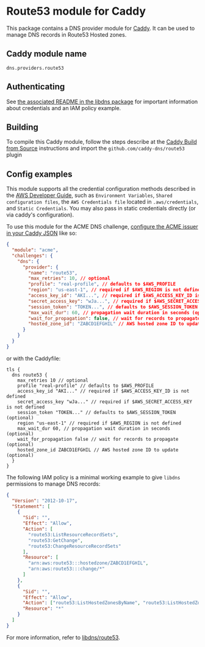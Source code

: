 # Route53 module for Caddy

This package contains a DNS provider module for [Caddy](https://github.com/caddyserver/caddy). It can be used to manage DNS records in Route53 Hosted zones.

## Caddy module name

```
dns.providers.route53
```

## Authenticating

See [the associated README in the libdns package](https://github.com/gsmlg-dev/route53) for important information about credentials and an IAM policy example.

## Building

To compile this Caddy module, follow the steps describe at the [Caddy Build from Source](https://github.com/caddyserver/caddy#build-from-source) instructions and import the `github.com/caddy-dns/route53` plugin

## Config examples

This module supports all the credential configuration methods described in the [AWS Developer Guide](https://aws.github.io/aws-sdk-go-v2/docs/configuring-sdk/#specifying-credentials), such as `Environment Variables`, `Shared configuration files`, the `AWS Credentials file` located in `.aws/credentials`, and `Static Credentials`. You may also pass in static credentials directly (or via caddy's configuration).

To use this module for the ACME DNS challenge, [configure the ACME issuer in your Caddy JSON](https://caddyserver.com/docs/json/apps/tls/automation/policies/issuer/acme/) like so:

```json
{
  "module": "acme",
  "challenges": {
    "dns": {
      "provider": {
        "name": "route53",
        "max_retries": 10, // optional
        "profile": "real-profile", // defaults to $AWS_PROFILE
        "region": "us-east-1", // required if $AWS_REGION is not defined
        "access_key_id": "AKI...", // required if $AWS_ACCESS_KEY_ID is not defined
        "secret_access_key": "wJa...", // required if $AWS_SECRET_ACCESS_KEY is not defined
        "session_token": "TOKEN...", // defaults to $AWS_SESSION_TOKEN (optional)
        "max_wait_dur": 60, // propagation wait duration in seconds (optional)
        "wait_for_propagation": false, // wait for records to propagate (optional)
        "hosted_zone_id": "ZABCD1EFGHIL" // AWS hosted zone ID to update (optional)
      }
    }
  }
}
```

or with the Caddyfile:

```caddy
tls {
  dns route53 {
    max_retries 10 // optional
    profile "real-profile" // defaults to $AWS_PROFILE
    access_key_id "AKI..." // required if $AWS_ACCESS_KEY_ID is not defined
    secret_access_key "wJa..." // required if $AWS_SECRET_ACCESS_KEY is not defined
    session_token "TOKEN..." // defaults to $AWS_SESSION_TOKEN (optional)
    region "us-east-1" // required if $AWS_REGION is not defined
    max_wait_dur 60, // propagation wait duration in seconds (optional)
    wait_for_propagation false // wait for records to propagate (optional)
    hosted_zone_id ZABCD1EFGHIL // AWS hosted zone ID to update (optional)
  }
}
```

The following IAM policy is a minimal working example to give `libdns` permissions to manage DNS records:

```json
{
  "Version": "2012-10-17",
  "Statement": [
    {
      "Sid": "",
      "Effect": "Allow",
      "Action": [
        "route53:ListResourceRecordSets",
        "route53:GetChange",
        "route53:ChangeResourceRecordSets"
      ],
      "Resource": [
        "arn:aws:route53:::hostedzone/ZABCD1EFGHIL",
        "arn:aws:route53:::change/*"
      ]
    },
    {
      "Sid": "",
      "Effect": "Allow",
      "Action": ["route53:ListHostedZonesByName", "route53:ListHostedZones"],
      "Resource": "*"
    }
  ]
}
```

For more information, refer to [libdns/route53](https://github.com/gsmlg-dev/route53).
